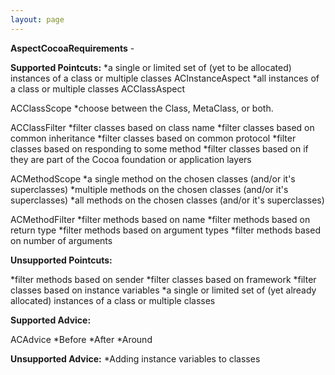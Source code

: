 ```yaml
---
layout: page
---
```


**AspectCocoaRequirements** - 

**Supported Pointcuts:**
*a single or limited set of (yet to be allocated) instances of a class or multiple classes  ACInstanceAspect
*all instances of a class or multiple classes  ACClassAspect

ACClassScope
*choose between the Class, MetaClass, or both.

ACClassFilter
*filter classes based on class name
*filter classes based on common inheritance
*filter classes based on common protocol
*filter classes based on responding to some method
*filter classes based on if they are part of the Cocoa foundation or application layers

ACMethodScope
*a single method on the chosen classes (and/or it's superclasses)
*multiple methods on the chosen classes (and/or it's superclasses)
*all methods on the chosen classes (and/or it's superclasses)

ACMethodFilter
*filter methods based on name
*filter methods based on return type
*filter methods based on argument types
*filter methods based on number of arguments

**Unsupported Pointcuts:**

*filter methods based on sender
*filter classes based on framework
*filter classes based on instance variables
*a single or limited set of (yet already allocated) instances of a class or multiple classes

**Supported Advice:**

ACAdvice
*Before
*After
*Around

**Unsupported Advice:**
*Adding instance variables to classes
